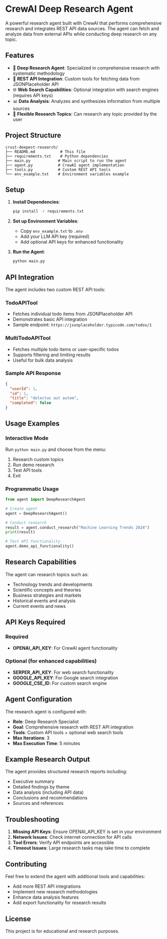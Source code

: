 # CrewAI Deep Research Agent

A powerful research agent built with CrewAI that performs comprehensive research and integrates REST API data sources. The agent can fetch and analyze data from external APIs while conducting deep research on any topic.

## Features

- 🤖 **Deep Research Agent**: Specialized in comprehensive research with systematic methodology
- 🔌 **REST API Integration**: Custom tools for fetching data from JSONPlaceholder API
- 🌐 **Web Search Capabilities**: Optional integration with search engines (requires API keys)
- 📊 **Data Analysis**: Analyzes and synthesizes information from multiple sources
- 🎯 **Flexible Research Topics**: Can research any topic provided by the user

## Project Structure

```
crust-deepest-research/
├── README.md           # This file
├── requirements.txt    # Python dependencies
├── main.py            # Main script to run the agent
├── agent.py           # CrewAI agent implementation
├── tools.py           # Custom REST API tools
└── env_example.txt    # Environment variables example
```

## Setup

1. **Install Dependencies**:
   ```bash
   pip install -r requirements.txt
   ```

2. **Set up Environment Variables**:
   - Copy `env_example.txt` to `.env`
   - Add your LLM API key (required)
   - Add optional API keys for enhanced functionality

3. **Run the Agent**:
   ```bash
   python main.py
   ```

## API Integration

The agent includes two custom REST API tools:

### TodoAPITool
- Fetches individual todo items from JSONPlaceholder API
- Demonstrates basic API integration
- Sample endpoint: `https://jsonplaceholder.typicode.com/todos/1`

### MultiTodoAPITool
- Fetches multiple todo items or user-specific todos
- Supports filtering and limiting results
- Useful for bulk data analysis

### Sample API Response
```json
{
  "userId": 1,
  "id": 1,
  "title": "delectus aut autem",
  "completed": false
}
```

## Usage Examples

### Interactive Mode
Run `python main.py` and choose from the menu:
1. Research custom topics
2. Run demo research
3. Test API tools
4. Exit

### Programmatic Usage
```python
from agent import DeepResearchAgent

# Create agent
agent = DeepResearchAgent()

# Conduct research
result = agent.conduct_research("Machine Learning Trends 2024")
print(result)

# Test API functionality
agent.demo_api_functionality()
```

## Research Capabilities

The agent can research topics such as:
- Technology trends and developments
- Scientific concepts and theories
- Business strategies and markets
- Historical events and analysis
- Current events and news

## API Keys Required

### Required
- **OPENAI_API_KEY**: For CrewAI agent functionality

### Optional (for enhanced capabilities)
- **SERPER_API_KEY**: For web search functionality
- **GOOGLE_API_KEY**: For Google search integration
- **GOOGLE_CSE_ID**: For custom search engine

## Agent Configuration

The research agent is configured with:
- **Role**: Deep Research Specialist
- **Goal**: Comprehensive research with REST API integration
- **Tools**: Custom API tools + optional web search tools
- **Max Iterations**: 3
- **Max Execution Time**: 5 minutes

## Example Research Output

The agent provides structured research reports including:
- Executive summary
- Detailed findings by theme
- Data analysis (including API data)
- Conclusions and recommendations
- Sources and references

## Troubleshooting

1. **Missing API Keys**: Ensure OPENAI_API_KEY is set in your environment
2. **Network Issues**: Check internet connection for API calls
3. **Tool Errors**: Verify API endpoints are accessible
4. **Timeout Issues**: Large research tasks may take time to complete

## Contributing

Feel free to extend the agent with additional tools and capabilities:
- Add more REST API integrations
- Implement new research methodologies
- Enhance data analysis features
- Add export functionality for research results

## License

This project is for educational and research purposes.